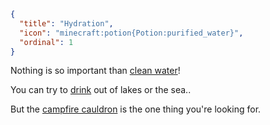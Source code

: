```json
{
  "title": "Hydration",
  "icon": "minecraft:potion{Potion:purified_water}",
  "ordinal": 1
}
```

Nothing is so important than [clean water](^aged_lite:hydration/campfire)!


You can try to [drink](^aged_lite:hydration/drink) out of lakes or the sea..


But the [campfire cauldron](^aged_lite:hydration/campfire_cauldron) is the one thing you're looking for.